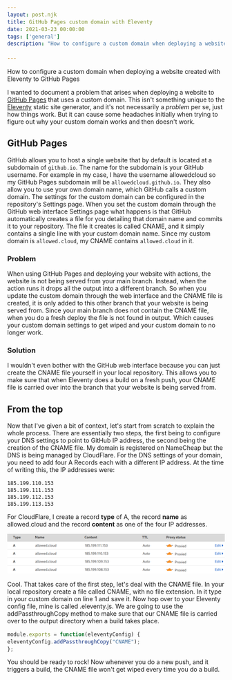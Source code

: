 ```yaml
---
layout: post.njk
title: GitHub Pages custom domain with Eleventy
date: 2021-03-23 00:00:00
tags: ['general']
description: "How to configure a custom domain when deploying a website created with Eleventy to GitHub Pages"

---
```


<!-- Excerpt Start -->
How to configure a custom domain when deploying a website created with Eleventy to GitHub Pages
<!-- Excerpt End -->

I wanted to document a problem that arises when deploying a website to [GitHub Pages](https://pages.github.com/) that uses a custom domain. This isn't something unique to the [Eleventy](https://11ty.dev) static site generator, and it's not necessarily a *problem* per se, just how things work. But it can cause some headaches initially when trying to figure out why your custom domain works and then doesn't work.

## GitHub Pages

GitHub allows you to host a single website that by default is located at a subdomain of `github.io`. The name for the subdomain is your GitHub username. For example in my case, I have the username allowedcloud so my GitHub Pages subdomain will be `allowedcloud.github.io`. They also allow you to use your own domain name, which GitHub calls a custom domain. The settings for the custom domain can be configured in the repository's Settings page. When you set the custom domain through the GitHub web interface Settings page what happens is that GitHub automatically creates a file for you detailing that domain name and commits it to your repository. The file it creates is called CNAME, and it simply contains a single line with your custom domain name. Since my custom domain is `allowed.cloud`, my CNAME contains `allowed.cloud` in it.

### Problem

When using GitHub Pages and deploying your website with actions, the website is not being served from your main branch. Instead, when the action runs it drops all the output into a different branch. So when you update the custom domain through the web interface and the CNAME file is created, it is only added to this other branch that your website is being served from. Since your main branch does not contain the CNAME file, when you do a fresh deploy the file is not found in output. Which causes your custom domain settings to get wiped and your custom domain to no longer work.

### Solution

I wouldn't even bother with the GitHub web interface because you can just create the CNAME file yourself in your local repository. This allows you to make sure that when Eleventy does a build on a fresh push, your CNAME file is carried over into the branch that your website is being served from.

## From the top

Now that I've given a bit of context, let's start from scratch to explain the whole process. There are essentially two steps, the first being to configure your DNS settings to point to GitHub IP address, the second being the creation of the CNAME file. My domain is registered on NameCheap but the DNS is being managed by CloudFlare. For the DNS settings of your domain, you need to add four A Records each with a different IP address. At the time of writing this, the IP addresses were:

``` **text**
185.199.110.153
185.199.111.153
185.199.112.153
185.199.113.153
```

For CloudFlare, I create a record **type** of A, the record **name** as allowed.cloud and the record **content** as one of the four IP addresses.

<img src="/images/allowed-cloud-cloudflare-dns-settings.png" alt="DNS settings for Allowed Cloud on CloudFlare">

Cool. That takes care of the first step, let's deal with the CNAME file. In your local repository create a file called CNAME, with no file extension. In it type in your custom domain on line 1 and save it. Now hop over to your Eleventy config file, mine is called .eleventy.js. We are going to use the addPassthroughCopy method to make sure that our CNAME file is carried over to the output directory when a build takes place.

``` javascript
module.exports = function(eleventyConfig) {
eleventyConfig.addPassthroughCopy("CNAME");
};
```

You should be ready to rock! Now whenever you do a new push, and it triggers a build, the CNAME file won't get wiped every time you do a build.